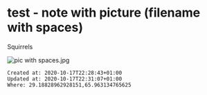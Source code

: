 # test - note with picture (filename with spaces)

Squirrels 

![pic with spaces.jpg](./_resources/test_-_note_with_picture_(filename_with_spaces).resources/pic%20with%20spaces.jpg)

    Created at: 2020-10-17T22:28:43+01:00
    Updated at: 2020-10-17T22:31:07+01:00
    Where: 29.18828962928151,65.963134765625

